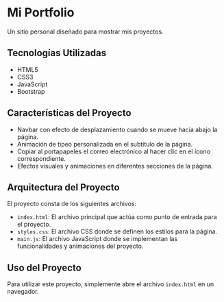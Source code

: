 # Mi Portfolio

Un sitio personal diseñado para mostrar mis proyectos.

## Tecnologías Utilizadas

* HTML5
* CSS3
* JavaScript
* Bootstrap

## Características del Proyecto

* Navbar con efecto de desplazamiento cuando se mueve hacia abajo la página.
* Animación de tipeo personalizada en el subtítulo de la página.
* Copiar al portapapeles el correo electrónico al hacer clic en el ícono correspondiente.
* Efectos visuales y animaciones en diferentes secciones de la página.

## Arquitectura del Proyecto

El proyecto consta de los siguientes archivos:

* `index.html`: El archivo principal que actúa como punto de entrada para el proyecto.
* `styles.css`: El archivo CSS donde se definen los estilos para la página.
* `main.js`: El archivo JavaScript donde se implementan las funcionalidades y animaciones del proyecto.

## Uso del Proyecto

Para utilizar este proyecto, simplemente abre el archivo `index.html` en un navegador.

